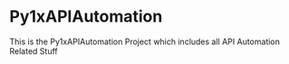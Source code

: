 # Py1xAPIAutomation
This is the Py1xAPIAutomation Project which includes all API Automation Related Stuff
